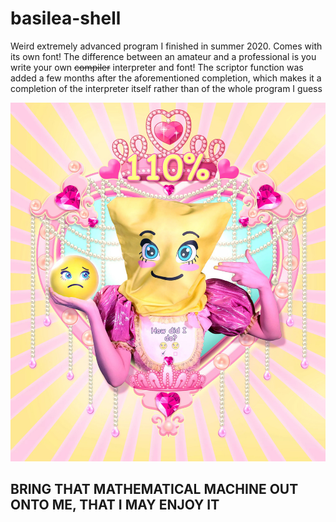 # basilea-shell
Weird extremely advanced program I finished in summer 2020. Comes with its own font! The difference between an amateur and a professional is you write your own ~~compiler~~ interpreter and font!
The scriptor function was added a few months after the aforementioned completion, which makes it a completion of the interpreter itself rather than of the whole program I guess


![](https://raw.githubusercontent.com/Theophylactus/basilea-shell/main/Feed-me.jpg)
## BRING THAT MATHEMATICAL MACHINE OUT ONTO ME, THAT I MAY ENJOY IT
